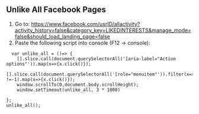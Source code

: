 ## Unlike All Facebook Pages

1. Go to: https://www.facebook.com/usrID/allactivity?activity_history=false&category_key=LIKEDINTERESTS&manage_mode=false&should_load_landing_page=false
2. Paste the following script into console (F12 -> console):
```
  var unlike_all = ()=> {
	[].slice.call(document.querySelectorAll('[aria-label="Action options"')).map(x=>{x.click()});
	[].slice.call(document.querySelectorAll('[role="menuitem"')).filter(x=>x.innerText.indexOf('Unlike') !=-1).map(x=>{x.click()});
	window.scrollTo(0,document.body.scrollHeight);
	window.setTimeout(unlike_all, 3 * 1000)
	
};
unlike_all();
```
